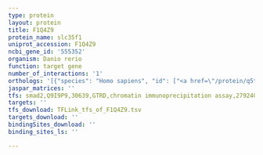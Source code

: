 ```yaml
---
type: protein
layout: protein
title: F1Q4Z9
protein_name: slc35f1
uniprot_accession: F1Q4Z9
ncbi_gene_id: '555352'
organism: Danio rerio
function: target gene
number_of_interactions: '1'
orthologs: '[{"species": "Homo sapiens", "id": ["<a href=\"/protein/q5t1q4\">Q5T1Q4</a>"]}, {"species": "Mus musculus", "id": ["<a href=\"/protein/q8bgk5\">Q8BGK5</a>"]}, {"species": "Rattus norvegicus", "id": ["D3ZFM3"]}, {"species": "Caenorhabditis elegans", "id": ["<a href=\"/protein/g4ssq1\">G4SSQ1</a>"]}]'
jaspar_matrices: ''
tfs: smad2,Q9I9P9,30639,GTRD,chromatin immunoprecipitation assay,27924024%5Buid%5D,No
targets: ''
tfs_download: TFLink_tfs_of_F1Q4Z9.tsv
targets_download: ''
bindingSites_download: ''
binding_sites_ls: ''

---
```

